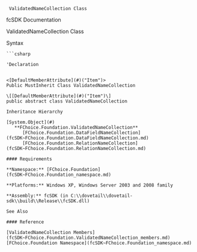 ﻿     ValidatedNameCollection Class                                                   

fcSDK Documentation

ValidatedNameCollection Class

Syntax

```vbnet
```csharp

'Declaration
 

<[DefaultMemberAttribute](#)("Item")>
Public MustInherit Class ValidatedNameCollection 

\[[DefaultMemberAttribute](#)("Item")\]
public abstract class ValidatedNameCollection 

Inheritance Hierarchy

[System.Object](#)  
   **FChoice.Foundation.ValidatedNameCollection**  
      [FChoice.Foundation.DataFieldNameCollection](fcSDK~FChoice.Foundation.DataFieldNameCollection.md)  
      [FChoice.Foundation.RelationNameCollection](fcSDK~FChoice.Foundation.RelationNameCollection.md)  

#### Requirements

**Namespace:** [FChoice.Foundation](fcSDK~FChoice.Foundation_namespace.md)

**Platforms:** Windows XP, Windows Server 2003 and 2008 family

**Assembly:** fcSDK (in C:\\dovetail\\dovetail-sdk\\build\\Release\\fcSDK.dll)

See Also

#### Reference

[ValidatedNameCollection Members](fcSDK~FChoice.Foundation.ValidatedNameCollection_members.md)  
[FChoice.Foundation Namespace](fcSDK~FChoice.Foundation_namespace.md)